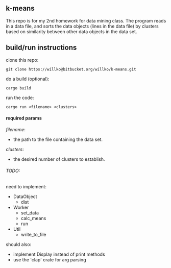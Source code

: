 ## k-means

This repo is for my 2nd homework for data mining class.
The program reads in a data file, and sorts the data objects
(lines in the data file) by clusters based on similarity between
other data objects in the data set.

## build/run instructions

clone this repo:

```
git clone https://willko@bitbucket.org/willko/k-means.git
```

do a build (optional):

```
cargo build
```

run the code:

```
cargo run <filename> <clusters>
```


#### required params

_filename_:
 - the path to the file containing the data set.

_clusters_:
 - the desired number of clusters to establish.

###### TODO:

need to implement:
  - DataObject
    - dist
  - Worker
    - set_data
    - calc_means
    - run
  - Util
    - write_to_file

should also:
  - implement Display instead of print methods
  - use the 'clap' crate for arg parsing
